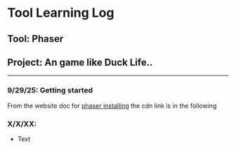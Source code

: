 # Tool Learning Log

## Tool: Phaser

## Project: An game like Duck Life..

---

### 9/29/25: Getting started
From the website doc for <a href= "https://docs.phaser.io/phaser/getting-started/installation">phaser installing</a>  the cdn link is in the following 



### X/X/XX:
* Text


<!--
* Links you used today (websites, videos, etc)
* Things you tried, progress you made, etc
* Challenges, a-ha moments, etc
* Questions you still have
* What you're going to try next
-->
